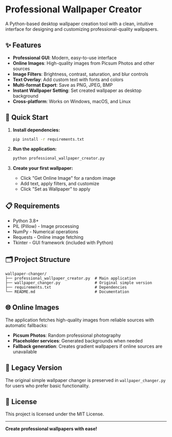 # Professional Wallpaper Creator

A Python-based desktop wallpaper creation tool with a clean, intuitive interface for designing and customizing professional-quality wallpapers.

## ✨ Features

- **Professional GUI**: Modern, easy-to-use interface
- **Online Images**: High-quality images from Picsum Photos and other sources  
- **Image Filters**: Brightness, contrast, saturation, and blur controls
- **Text Overlay**: Add custom text with fonts and colors
- **Multi-format Export**: Save as PNG, JPEG, BMP
- **Instant Wallpaper Setting**: Set created wallpaper as desktop background
- **Cross-platform**: Works on Windows, macOS, and Linux

## 🚀 Quick Start

1. **Install dependencies:**
   ```bash
   pip install -r requirements.txt
   ```

2. **Run the application:**
   ```bash
   python professional_wallpaper_creator.py
   ```

3. **Create your first wallpaper:**
   - Click "Get Online Image" for a random image
   - Add text, apply filters, and customize
   - Click "Set as Wallpaper" to apply

## 📋 Requirements

- Python 3.8+
- PIL (Pillow) - Image processing
- NumPy - Numerical operations  
- Requests - Online image fetching
- Tkinter - GUI framework (included with Python)

## 🗂️ Project Structure

```
wallpaper-changer/
├── professional_wallpaper_creator.py  # Main application
├── wallpaper_changer.py               # Original simple version
├── requirements.txt                   # Dependencies
└── README.md                          # Documentation
```

## 🌐 Online Images

The application fetches high-quality images from reliable sources with automatic fallbacks:
- **Picsum Photos**: Random professional photography
- **Placeholder services**: Generated backgrounds when needed
- **Fallback generation**: Creates gradient wallpapers if online sources are unavailable

## 🔄 Legacy Version

The original simple wallpaper changer is preserved in `wallpaper_changer.py` for users who prefer basic functionality.

## 📄 License

This project is licensed under the MIT License.

---

**Create professional wallpapers with ease!**
